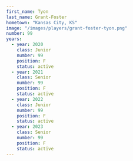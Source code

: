 ```yaml
---
first_name: Tyon
last_name: Grant-Foster
hometown: "Kansas City, KS"
image: "/images/players/grant-foster-tyon.png"
number: 99
years:
  - year: 2020
    class: Junior
    number: 99
    position: F
    status: active
  - year: 2021
    class: Senior
    number: 99
    position: F
    status: active
  - year: 2022
    class: Junior
    number: 99
    position: F
    status: active
  - year: 2023
    class: Senior
    number: 99
    position: F
    status: active
---
```

